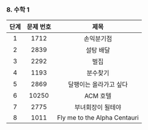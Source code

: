 ### 8. 수학 1
|단계|문제 번호|제목|
|:---:|:-----:|:-----:|
|1|1712|손익분기점|
|2|2839|설탕 배달|
|3|2292|벌집|
|4|1193|분수찾기|
|5|2869|달팽이는 올라가고 싶다|
|6|10250|ACM 호텔|
|7|2775|부녀회장이 될테야|
|8|1011|Fly me to the Alpha Centauri|